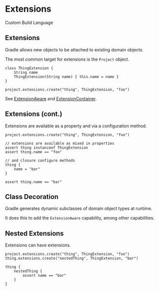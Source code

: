 # Extensions

Custom Build Language

## Extensions

Gradle allows new objects to be attached to existing domain objects.

The most common target for extensions is the `Project` object.

    class ThingExtension {
        String name
        ThingExtension(String name) { this.name = name }
    }

    project.extensions.create("thing", ThingExtension, "foo")

See [ExtensionAware](http://gradle.org/docs/current/dsl/org.gradle.api.plugins.ExtensionAware.html) and [ExtensionContainer](http://gradle.org/docs/current/javadoc/org/gradle/api/plugins/ExtensionContainer.html).

## Extensions (cont.)

Extensions are available as a property and via a configuration method.

    project.extensions.create("thing", ThingExtension, "foo")

    // extensions are available as mixed in properties
    assert thing instanceof ThingExtension
    assert thing.name == "foo"

    // and closure configure methods
    thing {
        name = "bar"
    }

    assert thing.name == "bar"

## Class Decoration

Gradle generates dynamic subclasses of domain object types at runtime.

It does this to add the `ExtensionAware` capability, among other capabilities.

## Nested Extensions

Extensions can have extensions.

    project.extensions.create("thing", ThingExtension, "foo")
    thing.extensions.create("nestedThing", ThingExtension, "bar")
    
    thing {
        nestedThing {
            assert name == "bar"
        }
    }